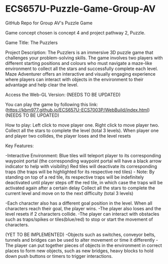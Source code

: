 # ECS657U-Puzzle-Game-Group-AV
GitHub Repo for Group AV's Puzzle Game


Game concept chosen is concept 4 and project pathway 2, Puzzle.

Game Title: The Puzzlers

Project Description: The Puzzlers is an immersive 3D puzzle game that challenges your problem-solving skills. The game involves two players with different starting positions and colours who must navigate a maze-like environment to collect all the stars and successfully complete each level. Maze Adventurer offers an interactive and visually engaging experience where players can interact with objects in the environment to their advantage and help clear the level.

Access the Web-GL Version: (NEEDS TO BE UPDATED)

You can play the game by following this link: (https://kbm977.github.io/ECS657U-ECS7003P/WebBuild/index.html) (NEEDS TO BE UPDATED)

How to play: Left click to move player one. Right click to move player two. Collect all the stars to complete the level (total 3 levels). When player one and player two collides, the player loses and the level resets


Key Features:

-Interactive Environment:
Blue tiles will teleport player to its corresponding waypoint portal (the corresponding waypoint portal will have a black arrow indicator to help with visibility)
Red tiles will deactivate its corresponding traps (the traps will be highlighted for its respective red tiles) - Note: By standing on top of a red tile, its respective traps will be indefinitely deactivated until player steps off the red tile, in which case the traps will be activated again after a certain delay
Collect all the stars to complete the current level and move on to the next difficulty (total 3 levels)

-Each character also has a different goal position in the level. When all characters reach their goal, the player wins.
-The player also loses and the level resets if 2 characters collide.
-The player can interact with obstacles such as traps/spikes or tiles(blue/red) to stop or start the movement of characters. 

(YET TO BE IMPLEMENTED)
-Objects such as switches, conveyor belts, tunnels and bridges can be used to alter movement or time it differently 
-The player can put together pieces of objects in the environment in correct places to form new objects, such as new bridges, heavy blocks to hold down push buttons or timers to trigger interactions.


